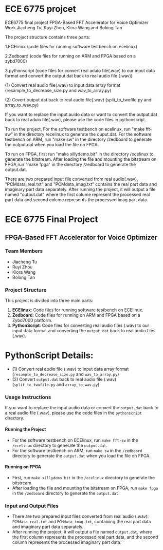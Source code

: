 # ECE 6775 projcet
ECE6775 final project
FPGA-Based FFT Accelerator for Voice Optimizer
Work Jiacheng Tu, Ruyi Zhou, Klora Wang and Bolong Tan 

The project structure contains three parts:

1.ECElinux (code files for running software testbench on ecelinux)

2.Zedboard (code files for running on ARM and FPGA based on a zybd7000)

3.pythonscript (code files for convert real aduio file(.wav) to our input data format and convert the output.dat back to real audio file (.wav))

(1) Convert real audio file(.wav) to input data array format (resample_to_decrease_size.py and wav_to_array.py)

(2) Covert output.dat back to real audio file(.wav) (split_to_twofile.py and array_to_wav.py)


If you want to replace the input auido data or want to convert the output.dat back to real aduio file(.wav), please use the code files in pythonscript.

To run the project,
For the software testbench on ecelinux, run "make fft-sw" in the directory /ecelinux to generate the ouput.dat.
For the software testbench on ARM, run "make sw" in the directory /zedboard to generate the output.dat when you load the file on FPGA.

To run on FPGA, first run "make xillydemo.bit" in the directory /ecelinux to generate the bitstream.
After loading the file and mounting the bitstream on FPGA,run "make fpga" in the directory /zedboard to generate the output.dat.


There are two prepared input file converted from real audio(.wav), "PCMdata_real.txt" and "PCMdata_imag.txt" contains the real part data and imaginary part data separately.
After running the project, it will output a file named "output.dat" where the first colume represent the processed real part data and second colume represents the processed imag part data.


# ECE 6775 Final Project
## FPGA-Based FFT Accelerator for Voice Optimizer

### Team Members
- Jiacheng Tu
- Ruyi Zhou
- Klora Wang
- Bolong Tan

### Project Structure
This project is divided into three main parts:

1. **ECElinux**: Code files for running software testbench on ECElinux.
2. **Zedboard**: Code files for running on ARM and FPGA based on a Zybd7000 platform.
3. **PythonScript**: Code files for converting real audio files (.wav) to our input data format and converting the `output.dat` back to real audio files (.wav).

# PythonScript Details:
- (1) Convert real audio file (.wav) to input data array format (`resample_to_decrease_size.py` and `wav_to_array.py`)
- (2) Convert `output.dat` back to real audio file (.wav) (`split_to_twofile.py` and `array_to_wav.py`)

### Usage Instructions
If you want to replace the input audio data or convert the `output.dat` back to a real audio file (.wav), please use the code files in the `pythonscript` directory.

#### Running the Project
- For the software testbench on ECElinux, run `make fft-sw` in the `/ecelinux` directory to generate the `output.dat`.
- For the software testbench on ARM, run `make sw` in the `/zedboard` directory to generate the `output.dat` when you load the file on FPGA.

#### Running on FPGA
- First, run `make xillydemo.bit` in the `/ecelinux` directory to generate the bitstream.
- After loading the file and mounting the bitstream on FPGA, run `make fpga` in the `/zedboard` directory to generate the `output.dat`.

### Input and Output Files
- There are two prepared input files converted from real audio (.wav): `PCMdata_real.txt` and `PCMdata_imag.txt`, containing the real part data and imaginary part data separately.
- After running the project, it will output a file named `output.dat`, where the first column represents the processed real part data, and the second column represents the processed imaginary part data.


